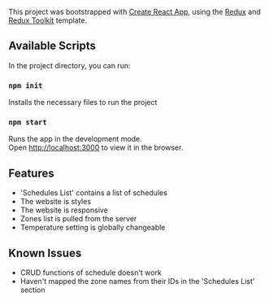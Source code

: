 This project was bootstrapped with [Create React App](https://github.com/facebook/create-react-app), using the [Redux](https://redux.js.org/) and [Redux Toolkit](https://redux-toolkit.js.org/) template.

## Available Scripts

In the project directory, you can run:

### `npm init`

Installs the necessary files to run the project

### `npm start`

Runs the app in the development mode.<br />
Open [http://localhost:3000](http://localhost:3000) to view it in the browser.

## Features

* 'Schedules List' contains a list of schedules
* The website is styles
* The website is responsive
* Zones list is pulled from the server
* Temperature setting is globally changeable

## Known Issues

* CRUD functions of schedule doesn't work
* Haven't mapped the zone names from their IDs in the 'Schedules List' section

